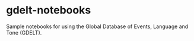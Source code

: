 # gdelt-notebooks
Sample notebooks for using the Global Database of Events, Language and Tone (GDELT).
